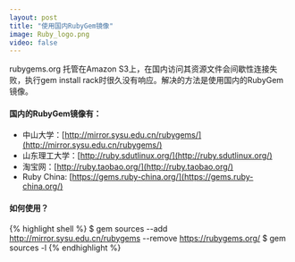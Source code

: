 ```yaml
---
layout: post
title: "使用国内RubyGem镜像"
image: Ruby_logo.png
video: false
---
```


rubygems.org 托管在Amazon S3上，在国内访问其资源文件会间歇性连接失败，执行gem install rack时很久没有响应。解决的方法是使用国内的RubyGem镜像。

#### 国内的RubyGem镜像有：
* 中山大学：[http://mirror.sysu.edu.cn/rubygems/](http://mirror.sysu.edu.cn/rubygems/)
* 山东理工大学：[http://ruby.sdutlinux.org/](http://ruby.sdutlinux.org/)
* 淘宝网：[http://ruby.taobao.org/](http://ruby.taobao.org/)
* Ruby China: [https://gems.ruby-china.org/](https://gems.ruby-china.org/)

#### 如何使用？
{% highlight shell %}
$ gem sources --add http://mirror.sysu.edu.cn/rubygems --remove https://rubygems.org/
$ gem sources -l
{% endhighlight %}
